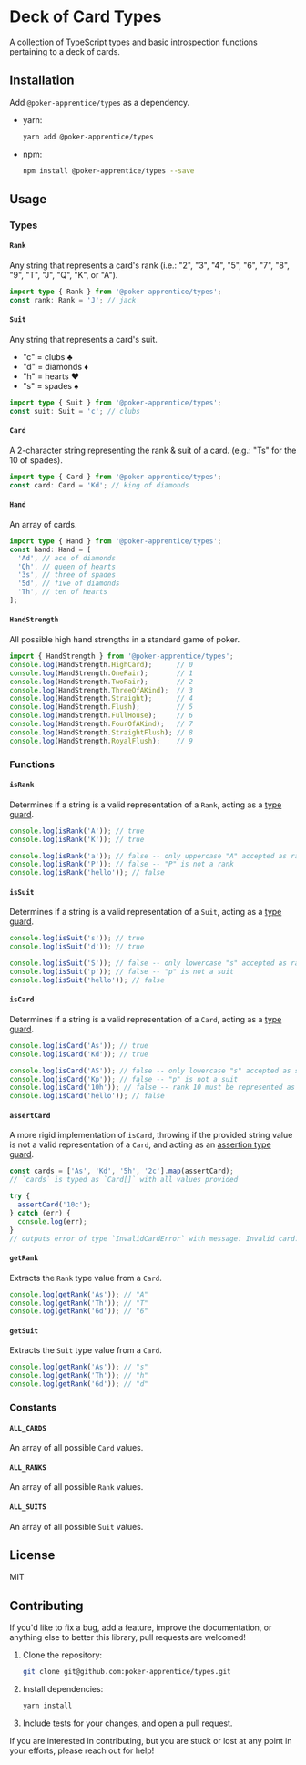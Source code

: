 # Deck of Card Types

A collection of TypeScript types and basic introspection functions pertaining to a deck of cards.

## Installation

Add `@poker-apprentice/types` as a dependency.

- yarn:
  ```bash
  yarn add @poker-apprentice/types
  ```
- npm:
  ```bash
  npm install @poker-apprentice/types --save
  ```

## Usage

### Types

#### `Rank`

Any string that represents a card's rank (i.e.: "2", "3", "4", "5", "6", "7", "8", "9", "T", "J", "Q", "K", or "A").

```ts
import type { Rank } from '@poker-apprentice/types';
const rank: Rank = 'J'; // jack
```

#### `Suit`

Any string that represents a card's suit.

- "c" = clubs ♣
- "d" = diamonds ♦
- "h" = hearts ♥
- "s" = spades ♠

```ts
import type { Suit } from '@poker-apprentice/types';
const suit: Suit = 'c'; // clubs
```

#### `Card`

A 2-character string representing the rank & suit of a card. (e.g.: "Ts" for the 10 of spades).

```ts
import type { Card } from '@poker-apprentice/types';
const card: Card = 'Kd'; // king of diamonds
```

#### `Hand`

An array of cards.

```ts
import type { Hand } from '@poker-apprentice/types';
const hand: Hand = [
  'Ad', // ace of diamonds
  'Qh', // queen of hearts
  '3s', // three of spades
  '5d', // five of diamonds
  'Th', // ten of hearts
];
```

#### `HandStrength`

All possible high hand strengths in a standard game of poker.

```ts
import { HandStrength } from '@poker-apprentice/types';
console.log(HandStrength.HighCard);      // 0
console.log(HandStrength.OnePair);       // 1
console.log(HandStrength.TwoPair);       // 2
console.log(HandStrength.ThreeOfAKind);  // 3
console.log(HandStrength.Straight);      // 4
console.log(HandStrength.Flush);         // 5
console.log(HandStrength.FullHouse);     // 6
console.log(HandStrength.FourOfAKind);   // 7
console.log(HandStrength.StraightFlush); // 8
console.log(HandStrength.RoyalFlush);    // 9
```

### Functions

#### `isRank`

Determines if a string is a valid representation of a `Rank`, acting as a [type guard](https://www.typescriptlang.org/docs/handbook/2/narrowing.html#using-type-predicates).

```ts
console.log(isRank('A')); // true
console.log(isRank('K')); // true

console.log(isRank('a')); // false -- only uppercase "A" accepted as rank
console.log(isRank('P')); // false -- "P" is not a rank
console.log(isRank('hello')); // false
```

#### `isSuit`

Determines if a string is a valid representation of a `Suit`, acting as a [type guard](https://www.typescriptlang.org/docs/handbook/2/narrowing.html#using-type-predicates).

```ts
console.log(isSuit('s')); // true
console.log(isSuit('d')); // true

console.log(isSuit('S')); // false -- only lowercase "s" accepted as rank
console.log(isSuit('p')); // false -- "p" is not a suit
console.log(isSuit('hello')); // false
```

#### `isCard`

Determines if a string is a valid representation of a `Card`, acting as a [type guard](https://www.typescriptlang.org/docs/handbook/2/narrowing.html#using-type-predicates).

```ts
console.log(isCard('As')); // true
console.log(isCard('Kd')); // true

console.log(isCard('AS')); // false -- only lowercase "s" accepted as suit
console.log(isCard('Kp')); // false -- "p" is not a suit
console.log(isCard('10h')); // false -- rank 10 must be represented as "T"
console.log(isCard('hello')); // false
```

#### `assertCard`

A more rigid implementation of `isCard`, throwing if the provided string value is not a valid representation of a `Card`, and acting as an [assertion type guard](https://www.typescriptlang.org/docs/handbook/release-notes/typescript-3-7.html#assertion-functions).

```ts
const cards = ['As', 'Kd', '5h', '2c'].map(assertCard);
// `cards` is typed as `Card[]` with all values provided

try {
  assertCard('10c');
} catch (err) {
  console.log(err);
}
// outputs error of type `InvalidCardError` with message: Invalid card: "10c"
```

#### `getRank`

Extracts the `Rank` type value from a `Card`.

```ts
console.log(getRank('As')); // "A"
console.log(getRank('Th')); // "T"
console.log(getRank('6d')); // "6"
```

#### `getSuit`

Extracts the `Suit` type value from a `Card`.

```ts
console.log(getRank('As')); // "s"
console.log(getRank('Th')); // "h"
console.log(getRank('6d')); // "d"
```

### Constants

#### `ALL_CARDS`

An array of all possible `Card` values.

#### `ALL_RANKS`

An array of all possible `Rank` values.

#### `ALL_SUITS`

An array of all possible `Suit` values.

## License

MIT

## Contributing

If you'd like to fix a bug, add a feature, improve the documentation, or anything else to better this library, pull requests are welcomed!

1. Clone the repository:
   ```bash
   git clone git@github.com:poker-apprentice/types.git
   ```
1. Install dependencies:
   ```bash
   yarn install
   ```
1. Include tests for your changes, and open a pull request.

If you are interested in contributing, but you are stuck or lost at any point in your efforts, please reach out for help!
